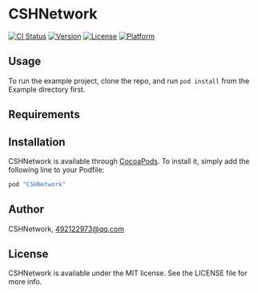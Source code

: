 # CSHNetwork

[![CI Status](http://img.shields.io/travis/CSHNetwork/CSHNetwork.svg?style=flat)](https://travis-ci.org/CSHNetwork/CSHNetwork)
[![Version](https://img.shields.io/cocoapods/v/CSHNetwork.svg?style=flat)](http://cocoapods.org/pods/CSHNetwork)
[![License](https://img.shields.io/cocoapods/l/CSHNetwork.svg?style=flat)](http://cocoapods.org/pods/CSHNetwork)
[![Platform](https://img.shields.io/cocoapods/p/CSHNetwork.svg?style=flat)](http://cocoapods.org/pods/CSHNetwork)

## Usage

To run the example project, clone the repo, and run `pod install` from the Example directory first.

## Requirements

## Installation

CSHNetwork is available through [CocoaPods](http://cocoapods.org). To install
it, simply add the following line to your Podfile:

```ruby
pod "CSHNetwork"
```

## Author

CSHNetwork, 492122973@qq.com

## License

CSHNetwork is available under the MIT license. See the LICENSE file for more info.
